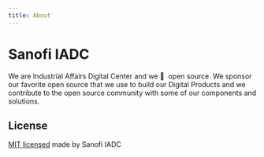```yaml
---
title: About
---
```

# Sanofi IADC

We are Industrial Affairs Digital Center and we 💚 &nbsp;open source. We sponsor our favorite open source that we use to build our Digital Products and we contribute to the open source community with some of our components and solutions.

## License

[MIT licensed](https://github.com/Sanofi-IADC/konviw/blob/main/LICENCE) made by Sanofi IADC
